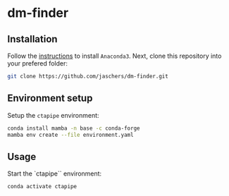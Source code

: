 # dm-finder
## Installation
Follow the [instructions](https://docs.anaconda.com/anaconda/install/linux/) to install ``Anaconda3``. Next, clone this repository into your prefered folder:

```sh
git clone https://github.com/jaschers/dm-finder.git
```

## Environment setup
Setup the ``ctapipe`` environment:

```sh
conda install mamba -n base -c conda-forge
mamba env create --file environment.yaml
```

## Usage
Start the `ctapipe`` environment:

```sh
conda activate ctapipe
```
